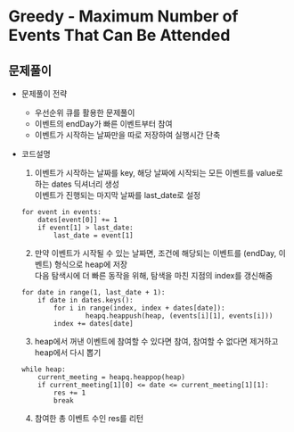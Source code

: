 # Greedy - Maximum Number of Events That Can Be Attended
## 문제풀이
* 문제풀이 전략
    * 우선순위 큐를 활용한 문제풀이
    * 이벤트의 endDay가 빠른 이벤트부터 참여
    * 이벤트가 시작하는 날짜만을 따로 저장하여 실행시간 단축
    
* 코드설명
    1. 이벤트가 시작하는 날짜를 key, 해당 날짜에 시작되는 모든 이벤트를 value로 하는 dates 딕셔너리 생성  
        이벤트가 진행되는 마지막 날짜를 last_date로 설정  
    ```
    for event in events:
        dates[event[0]] += 1
        if event[1] > last_date:
            last_date = event[1]
    ```
    2. 만약 이벤트가 시작될 수 있는 날짜면, 조건에 해당되는 이벤트를 (endDay, 이벤트) 형식으로 heap에 저장  
    다음 탐색시에 더 빠른 동작을 위해, 탐색을 마친 지점의 index를 갱신해줌  
    ```
    for date in range(1, last_date + 1):
        if date in dates.keys():
            for i in range(index, index + dates[date]):
                    heapq.heappush(heap, (events[i][1], events[i]))
            index += dates[date]
    ```
    3. heap에서 꺼낸 이벤트에 참여할 수 있다면 참여, 참여할 수 없다면 제거하고 heap에서 다시 뽑기  
    ```
    while heap:
        current_meeting = heapq.heappop(heap)
        if current_meeting[1][0] <= date <= current_meeting[1][1]:
            res += 1
            break
    ```
    4. 참여한 총 이벤트 수인 res를 리턴